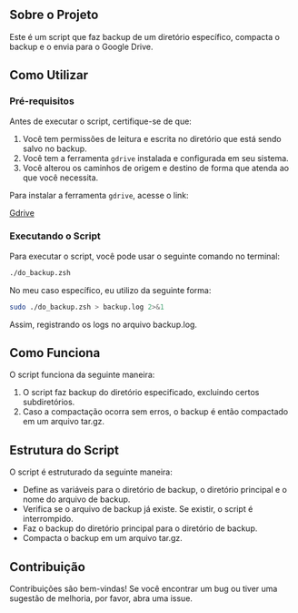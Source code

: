 ## Sobre o Projeto

Este é um script que faz backup de um diretório específico, compacta o backup e o envia para o Google Drive.

## Como Utilizar

### Pré-requisitos

Antes de executar o script, certifique-se de que:

1. Você tem permissões de leitura e escrita no diretório que está sendo salvo no backup.
2. Você tem a ferramenta `gdrive` instalada e configurada em seu sistema.
3. Você alterou os caminhos de origem e destino de forma que atenda ao que você necessita.

Para instalar a ferramenta `gdrive`, acesse o link:

[Gdrive](https://github.com/glotlabs/gdrive)

### Executando o Script

Para executar o script, você pode usar o seguinte comando no terminal:

```zsh
./do_backup.zsh
```

No meu caso específico, eu utilizo da seguinte forma:

```zsh
sudo ./do_backup.zsh > backup.log 2>&1
```

Assim, registrando os logs no arquivo backup.log.

## Como Funciona

O script funciona da seguinte maneira:

1. O script faz backup do diretório especificado, excluindo certos subdiretórios.
2. Caso a compactação ocorra sem erros, o backup é então compactado em um arquivo tar.gz.

## Estrutura do Script

O script é estruturado da seguinte maneira:

- Define as variáveis para o diretório de backup, o diretório principal e o nome do arquivo de backup.
- Verifica se o arquivo de backup já existe. Se existir, o script é interrompido.
- Faz o backup do diretório principal para o diretório de backup.
- Compacta o backup em um arquivo tar.gz.

## Contribuição

Contribuições são bem-vindas! Se você encontrar um bug ou tiver uma sugestão de melhoria, por favor, abra uma issue.
